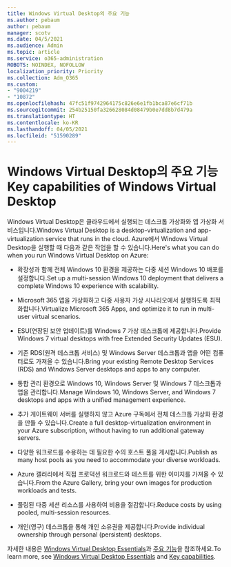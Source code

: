 ```yaml
---
title: Windows Virtual Desktop의 주요 기능
ms.author: pebaum
author: pebaum
manager: scotv
ms.date: 04/5/2021
ms.audience: Admin
ms.topic: article
ms.service: o365-administration
ROBOTS: NOINDEX, NOFOLLOW
localization_priority: Priority
ms.collection: Adm_O365
ms.custom:
- "9004219"
- "10872"
ms.openlocfilehash: 47fc51f9742964175c826e6e1fb1bca87e6cf71b
ms.sourcegitcommit: 254b25150fa326628084d08479b0e7dd8b7d479a
ms.translationtype: HT
ms.contentlocale: ko-KR
ms.lasthandoff: 04/05/2021
ms.locfileid: "51590289"
---
```

# <a name="key-capabilities-of-windows-virtual-desktop"></a><span data-ttu-id="22c71-102">Windows Virtual Desktop의 주요 기능</span><span class="sxs-lookup"><span data-stu-id="22c71-102">Key capabilities of Windows Virtual Desktop</span></span>


<span data-ttu-id="22c71-103">Windows Virtual Desktop은 클라우드에서 실행되는 데스크톱 가상화와 앱 가상화 서비스입니다.</span><span class="sxs-lookup"><span data-stu-id="22c71-103">Windows Virtual Desktop is a desktop-virtualization and app-virtualization service that runs in the cloud.</span></span> <span data-ttu-id="22c71-104">Azure에서 Windows Virtual Desktop을 실행할 때 다음과 같은 작업을 할 수 있습니다.</span><span class="sxs-lookup"><span data-stu-id="22c71-104">Here's what you can do when you run Windows Virtual Desktop on Azure:</span></span>

- <span data-ttu-id="22c71-105">확장성과 함께 전체 Windows 10 환경을 제공하는 다중 세션 Windows 10 배포를 설정합니다.</span><span class="sxs-lookup"><span data-stu-id="22c71-105">Set up a multi-session Windows 10 deployment that delivers a complete Windows 10 experience with scalability.</span></span>

- <span data-ttu-id="22c71-106">Microsoft 365 앱을 가상화하고 다중 사용자 가상 시나리오에서 실행하도록 최적화합니다.</span><span class="sxs-lookup"><span data-stu-id="22c71-106">Virtualize Microsoft 365 Apps, and optimize it to run in multi-user virtual scenarios.</span></span>

- <span data-ttu-id="22c71-107">ESU(연장된 보안 업데이트)를 Windows 7 가상 데스크톱에 제공합니다.</span><span class="sxs-lookup"><span data-stu-id="22c71-107">Provide Windows 7 virtual desktops with free Extended Security Updates (ESU).</span></span>

- <span data-ttu-id="22c71-108">기존 RDS(원격 데스크톱 서비스) 및 Windows Server 데스크톱과 앱을 어떤 컴퓨터로도 가져올 수 있습니다.</span><span class="sxs-lookup"><span data-stu-id="22c71-108">Bring your existing Remote Desktop Services (RDS) and Windows Server desktops and apps to any computer.</span></span>

- <span data-ttu-id="22c71-109">통합 관리 환경으로 Windows 10, Windows Server 및 Windows 7 데스크톱과 앱을 관리합니다.</span><span class="sxs-lookup"><span data-stu-id="22c71-109">Manage Windows 10, Windows Server, and Windows 7 desktops and apps with a unified management experience.</span></span> 

- <span data-ttu-id="22c71-110">추가 게이트웨이 서버를 실행하지 않고 Azure 구독에서 전체 데스크톱 가상화 환경을 만들 수 있습니다.</span><span class="sxs-lookup"><span data-stu-id="22c71-110">Create a full desktop-virtualization environment in your Azure subscription, without having to run additional gateway servers.</span></span>

- <span data-ttu-id="22c71-111">다양한 워크로드를 수용하는 데 필요한 수의 호스트 풀을 게시합니다.</span><span class="sxs-lookup"><span data-stu-id="22c71-111">Publish as many host pools as you need to accommodate your diverse workloads.</span></span>

- <span data-ttu-id="22c71-112">Azure 갤러리에서 직접 프로덕션 워크로드와 테스트를 위한 이미지를 가져올 수 있습니다.</span><span class="sxs-lookup"><span data-stu-id="22c71-112">From the Azure Gallery, bring your own images for production workloads and tests.</span></span> 

- <span data-ttu-id="22c71-113">풀링된 다중 세션 리소스를 사용하여 비용을 절감합니다.</span><span class="sxs-lookup"><span data-stu-id="22c71-113">Reduce costs by using pooled, multi-session resources.</span></span> 

- <span data-ttu-id="22c71-114">개인(영구) 데스크톱을 통해 개인 소유권을 제공합니다.</span><span class="sxs-lookup"><span data-stu-id="22c71-114">Provide individual ownership through personal (persistent) desktops.</span></span>

<span data-ttu-id="22c71-115">자세한 내용은 [Windows Virtual Desktop Essentials](https://go.microsoft.com/fwlink/?linkid=2127033)과 [주요 기능](https://docs.microsoft.com/azure/virtual-desktop/overview#key-capabilities)을 참조하세요.</span><span class="sxs-lookup"><span data-stu-id="22c71-115">To learn more, see [Windows Virtual Desktop Essentials](https://go.microsoft.com/fwlink/?linkid=2127033) and [Key capabilities](https://docs.microsoft.com/azure/virtual-desktop/overview#key-capabilities).</span></span>